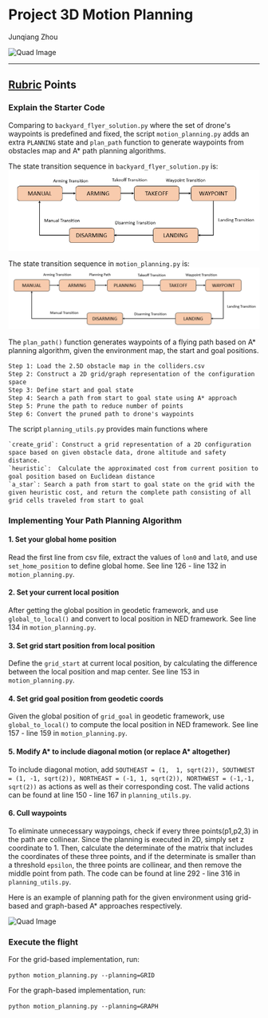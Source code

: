 # Project 3D Motion Planning
Junqiang Zhou

![Quad Image](./misc/enroute.png)

---

## [Rubric](https://review.udacity.com/#!/rubrics/1534/view) Points


### Explain the Starter Code
Comparing to `backyard_flyer_solution.py` where the set of drone's waypoints is predefined and fixed, the script `motion_planning.py` adds an extra `PLANNING` state and `plan_path` function to generate waypoints from obstacles map and A* path planning algorithms.

The state transition sequence in `backyard_flyer_solution.py` is:
![Quad Image](./misc/backyard_flyer_scheme.png)

The state transition sequence in `motion_planning.py` is:
![Quad Image](./misc/motion_planning_scheme.png)


The `plan_path()` function generates waypoints of a flying path based on A* planning algorithm, given the environment map, the start and goal positions.
~~~
Step 1: Load the 2.5D obstacle map in the colliders.csv
Step 2: Construct a 2D grid/graph representation of the configuration space
Step 3: Define start and goal state
Step 4: Search a path from start to goal state using A* approach
Step 5: Prune the path to reduce number of points
Step 6: Convert the pruned path to drone's waypoints
~~~

The script `planning_utils.py` provides main functions where
~~~
`create_grid`: Construct a grid representation of a 2D configuration space based on given obstacle data, drone altitude and safety distance.
`heuristic`:  Calculate the approximated cost from current position to goal position based on Euclidean distance
`a_star`: Search a path from start to goal state on the grid with the given heuristic cost, and return the complete path consisting of all grid cells traveled from start to goal
~~~

### Implementing Your Path Planning Algorithm
#### 1. Set your global home position
Read the first line from csv file, extract the values of `lon0` and `lat0`, and use `set_home_position` to define global home. See line 126 - line 132 in `motion_planning.py`.

#### 2. Set your current local position
After getting the global position in geodetic framework, and use `global_to_local()` and convert to local position in NED framework. See line 134 in `motion_planning.py`.

#### 3. Set grid start position from local position
Define the `grid_start` at current local position, by calculating the difference between the local position and map center. See line 153 in `motion_planning.py`.

#### 4. Set grid goal position from geodetic coords
Given the global position of `grid_goal` in geodetic framework, use `global_to_local()` to compute the local position in NED framework. See line 157 - line 159 in `motion_planning.py`.

#### 5. Modify A* to include diagonal motion (or replace A* altogether)
To include diagonal motion, add `SOUTHEAST = (1,  1, sqrt(2)), SOUTHWEST = (1, -1, sqrt(2)), NORTHEAST = (-1, 1, sqrt(2)), NORTHWEST = (-1,-1, sqrt(2))` as actions as well as their corresponding cost. The valid actions can be found at line 150 - line 167 in `planning_utils.py`.

#### 6. Cull waypoints
To eliminate unnecessary waypoings, check if every three points(p1,p2,3) in the path are collinear. Since the planning is executed in 2D, simply set z coordinate to 1. Then, calculate the determinate of the matrix that includes the coordinates of these three points, and if the determinate is smaller than a threshold `epsilon`, the three points are collinear, and then remove the middle point from path. The code can be found at line 292 - line 316  in `planning_utils.py`.

Here is an example of planning path for the given environment using grid-based and graph-based A* approaches respectively.

![Quad Image](./planning_examples.png)

### Execute the flight
For the grid-based implementation, run:

`python motion_planning.py --planning=GRID`

For the graph-based implementation, run:

`python motion_planning.py --planning=GRAPH`
